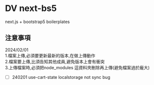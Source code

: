 # DV next-bs5

next.js + bootstrap5 boilerplates

## 注意事項
2024/02/01<br/>
1.檔案上傳,必須要更新最新的版本,在做上傳動作<br/>
2.檔案要上傳,比須告知其他成員,避免版本上會有衝突<br/>
3.上傳檔案時,必須把node_modules 這資料夾刪除再上傳(避免檔案過於龐大)<br/>


- [ ] 240201 use-cart-state localstorage not sync bug
